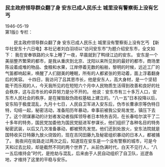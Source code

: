 ### 民主政府领导群众翻了身  安东已成人民乐土  城里没有警察街上没有乞丐  

1946-05-19  
第1版()
专栏：

　　民主政府领导群众翻了身
    安东已成人民乐土
    城里没有警察街上没有乞丐
    【新华社安东十六日电】本社记者刘白羽顷以“访问安东市”为题介绍安东市，全文如下：
    我在安奉铁路的火车上睡了一夜，早晨就到了鸭绿江边的安东。
    安东是一个美丽整齐繁荣的都市，是我从重庆到北京、沈阳以来所见到的最好的都市，商场里陈设着成堆的物品、食粮和水果，江岸停着无数的船舶，黎明的时候，远近工厂的气笛都响起来，唤醒了人们甜美的睡眠，所有的人都紧张的劳动着，面上浮着翻身后的笑容。
    十四日，我访问了吕其恩市长，他是安东人，高大身材，是一个坚韧能干而乐观的人，今天我所见的在短短六个月中人民物质生活得到改善和良好的社会秩序，这与吕市长的卓异努力是分不开的。
    他说：安东市有三十多万人口，安东市人民社会的秩序，是在摧毁敌伪政权基础上建立的。“八一五”日本投降以后，安东陷于极度混乱，九月十七日，人民自卫军进入安东后，伪市长曹承宗等伪特日特，勾结一起，秘密活动，准备阳历年暴动，幸事前被我公安局发觉，镇压下去了。这个阴谋暴动的计划者发动者指挥领导者日本特务吉冈，在长春哈尔滨干了二十多年的特务，国民党加委他为国民党挺进军参谋长，他们组织了各种名目的特务秘密武装，以后又几次准备暴动，都被预先发觉。他们还到处放火，安东法院就是国特收买日特藤九放火烧毁的，现在吉冈田藤九及秘密组织暴动的日本人，都被捕了。
    我夜间在街路走过两次之后，知道现在安东是一个没有警察的城市，可是今天和过去比较，却是截然不同的两个世界了。从前伪满时代，白天不见行人，“八一五后维持会”时代，是抢劫与混乱，后来由于人民自动组织了自卫队，巡逻各地，才维持了这里的平稳与安乐。  
